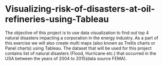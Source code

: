 # Visualizing-risk-of-disasters-at-oil-refineries-using-Tableau
The objective of this project is to use data visualization to find out top 4 natural disasters impacting a corporation in the energy industry. As a part of this exercise we will also create multi maps (also known as Trellis charts or Panel charts) using Tableau. The dataset that will be used for this project contains list of natural disasters (Flood, Hurricane etc.) that occurred in the USA between the years of 2004 to 2015(data source FEMA).
